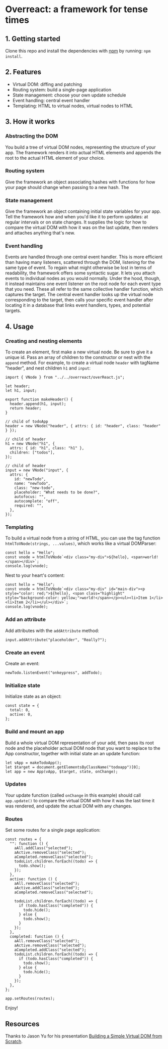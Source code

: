 # Overreact: a framework for tense times

## 1. Getting started

Clone this repo and install the dependencies with [npm](https://npmjs.com) by running: `npm install`.

## 2. Features

- Virtual DOM: diffing and patching
- Routing system: build a single-page application
- State management: choose your own update schedule
- Event handling: central event handler
- Templating: HTML to virtual nodes, virtual nodes to HTML

## 3. How it works

### Abstracting the DOM

You build a tree of virtual DOM nodes, representing the structure of your app. The framework renders it into actual HTML elements and appends the root to the actual HTML element of your choice.

### Routing system

Give the framework an object associating hashes with functions for how your page should change when passing to a new hash. The

### State management

Give the framework an object containing initial state variables for your app. Tell the framework how and when you'd like it to perform updates: at regular intervals or on state changes. It supplies the logic for how to compare the virtual DOM with how it was on the last update, then renders and attaches anything that's new.

### Event handling

Events are handled through one central event handler. This is more efficient than having many listeners, scattered through the DOM, listening for the same type of event. To regain what might otherwise be lost in terms of readability, the framework offers some syntactic sugar. It lets you attach events to individual nodes as you would normally. Under the hood, though, it instead maintains one event listener on the root node for each event type that you need. These all refer to the same collective handler function, which captures the target. The central event handler looks up the virtual node corresponding to the target, then calls your specific event handler after locating it in a database that links event handlers, types, and potential targets.

## 4. Usage

### Creating and nesting elements

To create an element, first make a new virtual node. Be sure to give it a unique id. Pass an array of children to the constructor or nest with the `append` method. For example, to create a virtual node `header` with tagName "header", and nest children `h1` and `input`:

```
import { VNode } from "../../overreact/overReact.js";

let header;
let h1, input;

export function makeHeader() {
  header.append(h1, input);
  return header;
}

// child of todoApp
header = new VNode("header", { attrs: { id: "header", class: "header" } });

// child of header
h1 = new VNode("h1", {
  attrs: { id: "h1", class: "h1" },
  children: ["todos"],
});

// child of header
input = new VNode("input", {
  attrs: {
    id: "newTodo",
    name: "newTodo",
    class: "new-todo",
    placeholder: "What needs to be done?",
    autofocus: "",
    autocomplete: "off",
    required: "",
  },
});
```

### Templating

To build a virtual node from a string of HTML, you can use the tag function `htmlToVNode(strings, ...values)`, which works like a virtual DOMParser:

```
const hello = "Hello";
const vnode = htmlToVNode`<div class="my-div">${hello}, <span>world!</span></div>`;
console.log(vnode);
```

Nest to your heart's content:

```
const hello = "Hello";
const vnode = htmlToVNode`<div class="my-div" id="main-div"><p style="color: red;">${hello}, <span class="highlight" style="background-color: yellow;">world!</span></p><ul><li>Item 1</li><li>Item 2</li></ul></div>`;
console.log(vnode);
```

### Add an attribute

Add attributes with the `addAttribute` method:

```
input.addAttribute("placeholder", "Really?");

```

### Create an event

Create an event:

```
newTodo.listenEvent("onkeypress", addTodo);

```

### Initialize state

Initialize state as an object:

```
const state = {
  total: 0,
  active: 0,
};
```

### Build and mount an app

Build a whole virtual DOM representation of your add, then pass its root node and the placeholder actual DOM node that you want to replace to the App constructor, together with initial state an an update function:

```
let vApp = makeTodoApp();
let $target = document.getElementsByClassName("todoapp")[0];
let app = new App(vApp, $target, state, onChange);
```

### Updates

Your update function (called `onChange` in this example) should call `app.update()` to compare the virtual DOM with how it was the last time it was rendered, and update the actual DOM with any changes.

### Routes

Set some routes for a single page application:

```
const routes = {
  "": function () {
    aAll.addClass("selected");
    aActive.removeClass("selected");
    aCompleted.removeClass("selected");
    todoList.children.forEach((todo) => {
      todo.show();
    });
  },
  active: function () {
    aAll.removeClass("selected");
    aActive.addClass("selected");
    aCompleted.removeClass("selected");

    todoList.children.forEach((todo) => {
      if (todo.hasClass("completed")) {
        todo.hide();
      } else {
        todo.show();
      }
    });
  },
  completed: function () {
    aAll.removeClass("selected");
    aActive.removeClass("selected");
    aCompleted.addClass("selected");
    todoList.children.forEach((todo) => {
      if (todo.hasClass("completed")) {
        todo.show();
      } else {
        todo.hide();
      }
    });
  },
};

app.setRoutes(routes);
```

Enjoy!

## Resources

Thanks to Jason Yu for his presentation [Building a Simple Virtual DOM from Scratch](https://www.youtube.com/watch?v=85gJMUEcnkc).
